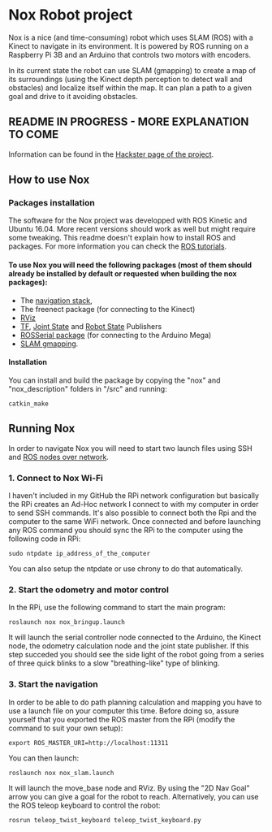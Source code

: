 # Nox Robot project
Nox is a nice (and time-consuming) robot which uses SLAM (ROS) with a Kinect to navigate in its environment. It is powered by ROS running on a Raspberry Pi 3B and an Arduino that controls two motors with encoders.

In its current state the robot can use SLAM (gmapping) to create a map of its surroundings (using the Kinect depth perception to detect wall and obstacles) and localize itself within the map. It can plan a path to a given goal and drive to it avoiding obstacles.

## README IN PROGRESS - MORE EXPLANATION TO COME
Information can be found in the [Hackster page of the project](https://www.hackster.io/robinb/nox-a-house-wandering-robot-ros-652315).

## How to use Nox
### Packages installation
The software for the Nox project was developped with ROS Kinetic and Ubuntu 16.04. More recent versions should work as well but might require some tweaking. This readme doesn't explain how to install ROS and packages. For more information you can check the [ROS tutorials](http://wiki.ros.org/ROS/Tutorials).

#### To use Nox you will need the following packages (most of them should already be installed by default or requested when building the nox packages):
- The [navigation stack](https://wiki.ros.org/navigation),
- The freenect package (for connecting to the Kinect)
- [RViz](http://wiki.ros.org/rviz)
- [TF](http://wiki.ros.org/tf), [Joint State](http://wiki.ros.org/joint_state_publisher) and [Robot State](http://wiki.ros.org/robot_state_publisher) Publishers
- [ROSSerial package](http://wiki.ros.org/rosserial) (for connecting to the Arduino Mega)
- [SLAM gmapping](https://wiki.ros.org/slam_gmapping).

#### Installation
You can install and build the package by copying the "nox" and "nox_description" folders in "<your catkin workspace>/src" and running:
  ```
  catkin_make
  ```

## Running Nox

In order to navigate Nox you will need to start two launch files using SSH and [ROS nodes over network](http://wiki.ros.org/ROS/NetworkSetup).
### 1. Connect to Nox Wi-Fi
I haven't included in my GitHub the RPi network configuration but basically the RPi creates an Ad-Hoc network I connect to with my computer in order to send SSH commands. It's also possible to connect both the Rpi and the computer to the same WiFi network. Once connected and before launching any ROS command you should sync the RPi to the computer using the following code in RPi:

`sudo ntpdate ip_address_of_the_computer`

You can also setup the ntpdate or use chrony to do that automatically.

### 2. Start the odometry and motor control
In the RPi, use the following command to start the main program:

`roslaunch nox nox_bringup.launch`

It will launch the serial controller node connected to the Arduino, the Kinect node, the odometry calculation node and the joint state publisher. If this step succeded you should see the side light of the robot going from a series of three quick blinks to a slow "breathing-like" type of blinking.

### 3. Start the navigation
In order to be able to do path planning calculation and mapping you have to use a launch file on your computer this time. Before doing so, assure yourself that you exported the ROS master from the RPi (modify the command to suit your own setup):

`export ROS_MASTER_URI=http://localhost:11311`

You can then launch:

`roslaunch nox nox_slam.launch`

It will launch the move_base node and RViz. By using the "2D Nav Goal" arrow you can give a goal for the robot to reach. Alternatively, you can use the ROS teleop keyboard to control the robot:

`rosrun teleop_twist_keyboard teleop_twist_keyboard.py` 
